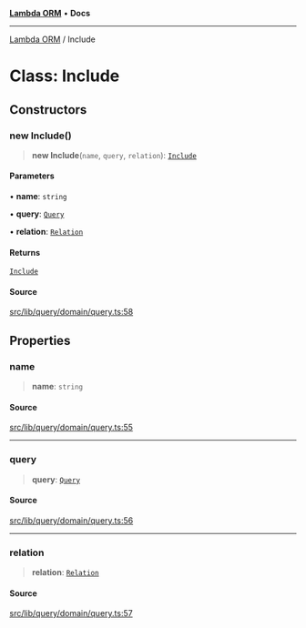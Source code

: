 [**Lambda ORM**](../README.md) • **Docs**

***

[Lambda ORM](../README.md) / Include

# Class: Include

## Constructors

### new Include()

> **new Include**(`name`, `query`, `relation`): [`Include`](Include.md)

#### Parameters

• **name**: `string`

• **query**: [`Query`](Query.md)

• **relation**: [`Relation`](../interfaces/Relation.md)

#### Returns

[`Include`](Include.md)

#### Source

[src/lib/query/domain/query.ts:58](https://github.com/lambda-orm/lambdaorm/blob/9190d4bf39aa6350f15661f3c45a32f5840bc656/src/lib/query/domain/query.ts#L58)

## Properties

### name

> **name**: `string`

#### Source

[src/lib/query/domain/query.ts:55](https://github.com/lambda-orm/lambdaorm/blob/9190d4bf39aa6350f15661f3c45a32f5840bc656/src/lib/query/domain/query.ts#L55)

***

### query

> **query**: [`Query`](Query.md)

#### Source

[src/lib/query/domain/query.ts:56](https://github.com/lambda-orm/lambdaorm/blob/9190d4bf39aa6350f15661f3c45a32f5840bc656/src/lib/query/domain/query.ts#L56)

***

### relation

> **relation**: [`Relation`](../interfaces/Relation.md)

#### Source

[src/lib/query/domain/query.ts:57](https://github.com/lambda-orm/lambdaorm/blob/9190d4bf39aa6350f15661f3c45a32f5840bc656/src/lib/query/domain/query.ts#L57)
